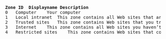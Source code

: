 <pre>

<b>Zone ID	Displayname	Description</b>
0	Computer	Your computer
1	Local intranet	This zone contains all Web sites that are on your organization’s intranet.
2	Trusted sites	This zone contains Web sites that you trust not to damage your computer or data.
3	Internet	This zone contains all Web sites you haven’t placed in other zones
4	Restricted sites	This zone contains Web sites that could potentially damage your computer or data.

</pre>
